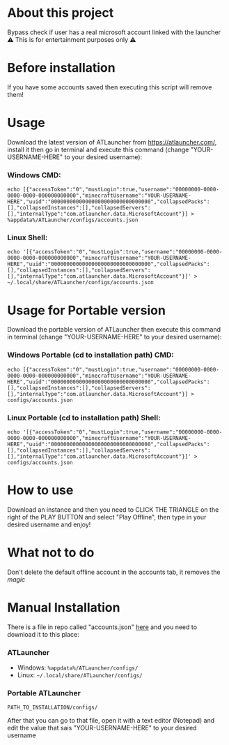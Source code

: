 # About this project
Bypass check if user has a real microsoft account linked with the launcher<br>
⚠️ This is for entertainment purposes only ⚠️

# Before installation
If you have some accounts saved then executing this script will remove them!<br>

# Usage
Download the latest version of ATLauncher from https://atlauncher.com/, install it then go in terminal and execute this command (change "YOUR-USERNAME-HERE" to your desired username):
### Windows CMD:
```
echo [{"accessToken":"0","mustLogin":true,"username":"00000000-0000-0000-0000-000000000000","minecraftUsername":"YOUR-USERNAME-HERE","uuid":"00000000000000000000000000000000","collapsedPacks":[],"collapsedInstances":[],"collapsedServers":[],"internalType":"com.atlauncher.data.MicrosoftAccount"}] > %appdata%/ATLauncher/configs/accounts.json
```
### Linux Shell:
```
echo '[{"accessToken":"0","mustLogin":true,"username":"00000000-0000-0000-0000-000000000000","minecraftUsername":"YOUR-USERNAME-HERE","uuid":"00000000000000000000000000000000","collapsedPacks":[],"collapsedInstances":[],"collapsedServers":[],"internalType":"com.atlauncher.data.MicrosoftAccount"}]' > ~/.local/share/ATLauncher/configs/accounts.json
```

# Usage for Portable version
Download the portable version of ATLauncher then execute this command in terminal (change "YOUR-USERNAME-HERE" to your desired username):
### Windows Portable (cd to installation path) CMD:
```
echo [{"accessToken":"0","mustLogin":true,"username":"00000000-0000-0000-0000-000000000000","minecraftUsername":"YOUR-USERNAME-HERE","uuid":"00000000000000000000000000000000","collapsedPacks":[],"collapsedInstances":[],"collapsedServers":[],"internalType":"com.atlauncher.data.MicrosoftAccount"}] > configs/accounts.json
```
### Linux Portable (cd to installation path) Shell:
```
echo '[{"accessToken":"0","mustLogin":true,"username":"00000000-0000-0000-0000-000000000000","minecraftUsername":"YOUR-USERNAME-HERE","uuid":"00000000000000000000000000000000","collapsedPacks":[],"collapsedInstances":[],"collapsedServers":[],"internalType":"com.atlauncher.data.MicrosoftAccount"}]' > configs/accounts.json
```
# How to use
Download an instance and then you need to CLICK THE TRIANGLE on the right of the PLAY BUTTON and select "Play Offline", then type in your desired username and enjoy!

# What not to do
Don't delete the default offline account in the accounts tab, it removes the *magic*

# Manual Installation
There is a file in repo called "accounts.json" [here](https://raw.githubusercontent.com/antunnitraj/ATLauncher-Offline-Bypass/main/accounts.json) and you need to download it to this place:
### ATLauncher
* Windows: `%appdata%/ATLauncher/configs/`
* Linux: `~/.local/share/ATLauncher/configs/`

### Portable ATLauncher
`PATH_TO_INSTALLATION/configs/`

After that you can go to that file, open it with a text editor (Notepad) and edit the value that sais "YOUR-USERNAME-HERE" to your desired username
